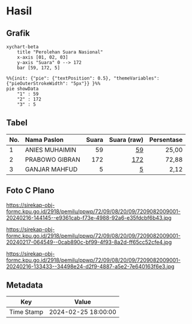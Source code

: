 # Hasil

## Grafik

```mermaid
xychart-beta
    title "Perolehan Suara Nasional"
    x-axis [01, 02, 03]
    y-axis "Suara" 0 --> 172
    bar [59, 172, 5]
```

```mermaid
%%{init: {"pie": {"textPosition": 0.5}, "themeVariables": {"pieOuterStrokeWidth": "5px"}} }%%
pie showData
    "1" : 59
    "2" : 172
    "3" : 5
```

## Tabel

| No. | Nama Paslon    | Suara | Suara (raw) | Persentase |
|:--- |:-------------- | -----:| -----------:| ----------:|
| 1   | ANIES MUHAIMIN | 59    | [59][p-1]   | 25,00      |
| 2   | PRABOWO GIBRAN | 172   | [172][p-2]  | 72,88      |
| 3   | GANJAR MAHFUD  | 5     | [5][p-3]    | 2,12       |


[p-1]: https://github.com/gigit-pemilu/pemilu-2024/blob/main/pilpres/hitung-suara/sub/72-sulawesi-tengah/sub/09-tojo-una-una/sub/08-tojo/sub/2009-pancuma/sub/001-tps/sub/paslon-1.txt
[p-2]: https://github.com/gigit-pemilu/pemilu-2024/blob/main/pilpres/hitung-suara/sub/72-sulawesi-tengah/sub/09-tojo-una-una/sub/08-tojo/sub/2009-pancuma/sub/001-tps/sub/paslon-2.txt
[p-3]: https://github.com/gigit-pemilu/pemilu-2024/blob/main/pilpres/hitung-suara/sub/72-sulawesi-tengah/sub/09-tojo-una-una/sub/08-tojo/sub/2009-pancuma/sub/001-tps/sub/paslon-3.txt

## Foto C Plano

https://sirekap-obj-formc.kpu.go.id/2918/pemilu/ppwp/72/09/08/20/09/7209082009001-20240216-144145--e9361cab-f73e-4988-92a6-e35fdcbf6b43.jpg

https://sirekap-obj-formc.kpu.go.id/2918/pemilu/ppwp/72/09/08/20/09/7209082009001-20240217-064549--0cab890c-bf99-4f93-8a2d-ff65cc52cfe4.jpg

https://sirekap-obj-formc.kpu.go.id/2918/pemilu/ppwp/72/09/08/20/09/7209082009001-20240216-133433--34498e24-d2f9-4887-a5e2-7e640163f6e3.jpg


## Metadata

| Key        | Value               |
| ---------- | ------------------- |
| Time Stamp | 2024-02-25 18:00:00 |



